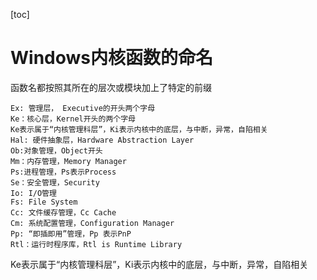 [toc]

# Windows内核函数的命名

函数名都按照其所在的层次或模块加上了特定的前缀

```text
Ex: 管理层， Executive的开头两个字母
Ke：核心层，Kernel开头的两个字母
Ke表示属于“内核管理科层”，Ki表示内核中的底层，与中断，异常，自陷相关
Hal: 硬件抽象层，Hardware Abstraction Layer
Ob:对象管理，Object开头
Mm：内存管理，Memory Manager
Ps:进程管理，Ps表示Process
Se：安全管理，Security
Io: I/O管理
Fs: File System
Cc: 文件缓存管理，Cc Cache
Cm: 系统配置管理，Configuration Manager
Pp: “即插即用”管理，Pp 表示PnP
Rtl：运行时程序库，Rtl is Runtime Library
```



Ke表示属于“内核管理科层”，Ki表示内核中的底层，与中断，异常，自陷相关
